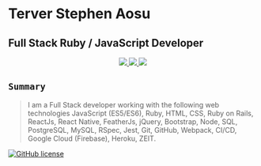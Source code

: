 # Terver Stephen Aosu

## Full Stack Ruby / JavaScript Developer

<p align="center">
  <a href="http://twitter.com/truetech_code">
    <img src="https://img.shields.io/static/v1?label=Twitter&logo=twitter&color=blue" />
  </a>
  <a href="https://www.linkedin.com/in/terver-aosu/">
    <img src="https://img.shields.io/static/v1?label=LinkedIn&color=blue" />
  </a>
  <a href="https://stackoverflow.com/story/truetechcode">
    <img src="https://img.shields.io/static/v1?label=Stackoverflow&color=orange" />
  </a>
</p>

## `Summary`

> I am a Full Stack developer working with the following web technologies JavaScript (ES5/ES6), Ruby, HTML, CSS, Ruby on Rails, ReactJs, React Native, FeatherJs, jQuery, Bootstrap, Node, SQL, PostgreSQL, MySQL, RSpec, Jest, Git, GitHub, Webpack, CI/CD, Google Cloud (Firebase), Heroku, ZEIT.

[![GitHub license](https://img.shields.io/badge/license-MIT-blue.svg)](https://raw.githubusercontent.com/BlackrockDigital/startbootstrap-agency/master/LICENSE)
